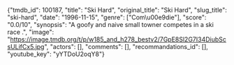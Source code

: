 {"tmdb_id": 100187, "title": "Ski Hard", "original_title": "Ski Hard", "slug_title": "ski-hard", "date": "1996-11-15", "genre": ["Com\u00e9die"], "score": "0.0/10", "synopsis": "A goofy and naive small towner competes in a ski race .", "image": "https://image.tmdb.org/t/p/w185_and_h278_bestv2/7GpE8Sl2G7I34DiubScsULifCx5.jpg", "actors": [], "comments": [], "recommandations_id": [], "youtube_key": "yYTDoU2oqY8"}
